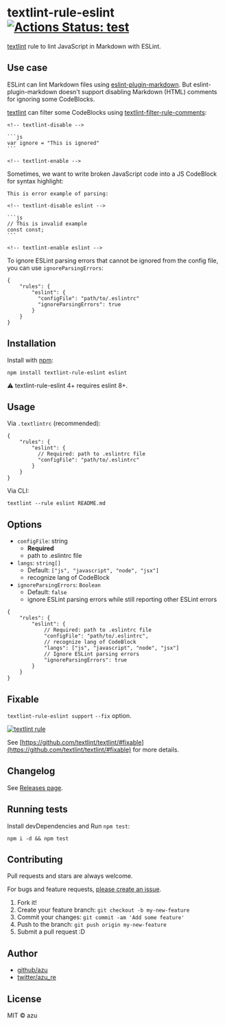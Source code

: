 # textlint-rule-eslint [![Actions Status: test](https://github.com/textlint-rule/textlint-rule-eslint.svg?branch=master)](https://travis-ci.org/textlint-rule/textlint-rule-eslint)


[textlint](https://textlint.github.io/ "textlint official site") rule to lint JavaScript in Markdown with ESLint.

## Use case

ESLint can lint Markdown files using [eslint-plugin-markdown](https://github.com/eslint/eslint-plugin-markdown "eslint/eslint-plugin-markdown"). But eslint-plugin-markdown doesn't support disabling Markdown (HTML) comments for ignoring some CodeBlocks.

[textlint](https://textlint.github.io/ "textlint official site") can filter some CodeBlocks using [textlint-filter-rule-comments](https://github.com/textlint/textlint-filter-rule-comments "textlint-filter-rule-comments"):

    <!-- textlint-disable -->

    ```js
    var ignore = "This is ignored"
    ```

    <!-- textlint-enable -->


Sometimes, we want to write broken JavaScript code into a JS CodeBlock for syntax highlight:


    This is error example of parsing:

    <!-- textlint-disable eslint -->

    ```js
    // This is invalid example
    const const;
    ```

    <!-- textlint-enable eslint -->

To ignore ESLint parsing errors that cannot be ignored from the config file, you can use `ignoreParsingErrors`:

```json5
{
    "rules": {
        "eslint": {
          "configFile": "path/to/.eslintrc"
          "ignoreParsingErrors": true
        }
    }
}
```

## Installation

Install with [npm](https://www.npmjs.com/):

    npm install textlint-rule-eslint eslint

:warning: textlint-rule-eslint 4+ requires eslint 8+.

## Usage


Via `.textlintrc` (recommended):

```json5
{
    "rules": {
        "eslint": {
          // Required: path to .eslintrc file
          "configFile": "path/to/.eslintrc"
        }
    }
}
```

Via CLI:

```
textlint --rule eslint README.md
```

## Options

- `configFile`: string
    - **Required**
    - path to .eslintrc file
- `langs`: `string[]`
    - Default: `["js", "javascript", "node", "jsx"]`
    - recognize lang of CodeBlock
- `ignoreParsingErrors`: `Boolean`
    - Default: `false`
    - ignore ESLint parsing errors while still reporting other ESLint errors

```json5
{
    "rules": {
        "eslint": {
            // Required: path to .eslintrc file
            "configFile": "path/to/.eslintrc",
            // recognize lang of CodeBlock
            "langs": ["js", "javascript", "node", "jsx"]
            // Ignore ESLint parsing errors
            "ignoreParsingErrors": true
        }
    }
}
```

## Fixable

`textlint-rule-eslint support` `--fix` option.

[![textlint rule](https://img.shields.io/badge/textlint-fixable-green.svg?style=social)](https://textlint.github.io/)

See [https://github.com/textlint/textlint/#fixable](https://github.com/textlint/textlint/#fixable) for more details.

## Changelog

See [Releases page](https://github.com/textlint-rule/textlint-rule-eslint/releases).

## Running tests

Install devDependencies and Run `npm test`:

    npm i -d && npm test

## Contributing

Pull requests and stars are always welcome.

For bugs and feature requests, [please create an issue](https://github.com/textlint-rule/textlint-rule-eslint/issues).

1. Fork it!
2. Create your feature branch: `git checkout -b my-new-feature`
3. Commit your changes: `git commit -am 'Add some feature'`
4. Push to the branch: `git push origin my-new-feature`
5. Submit a pull request :D

## Author

- [github/azu](https://github.com/azu)
- [twitter/azu_re](https://twitter.com/azu_re)

## License

MIT © azu
